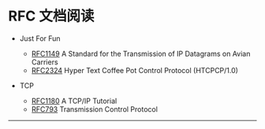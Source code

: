 # RFC 文档阅读


- Just For Fun
    - [RFC1149][1149] A Standard for the Transmission of IP Datagrams on Avian Carriers
    - [RFC2324][2324] Hyper Text Coffee Pot Control Protocol (HTCPCP/1.0)



- TCP
    - [RFC1180][1180] A TCP/IP Tutorial
    - [RFC793][793] Transmission Control Protocol
    



---

[793]: https://www.rfc-editor.org/info/rfc793
[1180]: https://www.rfc-editor.org/info/rfc1180
[1149]: https://www.rfc-editor.org/info/rfc1149
[2324]: https://www.rfc-editor.org/info/rfc2324
